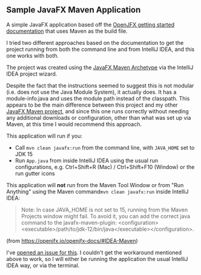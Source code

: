 ## Sample JavaFX Maven Application

A simple JavaFX application based off the [OpenJFX getting started documentation](https://openjfx.io/openjfx-docs/) that uses Maven as the build file.

I tried two different approaches based on the documentation to get the project running from both the command line and from IntelliJ IDEA, and this one works with both.

The project was created using the [JavaFX Maven Archetype](https://openjfx.io/openjfx-docs/#maven) via the IntelliJ IDEA project wizard. 

Despite the fact that the instructions seemed to suggest this is not modular (i.e. does not use the Java Module System), it actually does. It has a module-info.java and uses the module path instead of the classpath. This appears to be the main difference between this project and my other [JavaFX Maven project](https://github.com/trishagee/javafx-maven), and since this one runs correctly without needing any additional downloads or configuration, other than what was set up via Maven, at this time I would recommend this approach.

This application will run if you:
 - Call `mvn clean javafx:run` from the command line, with `JAVA_HOME` set to JDK 15
 - Run `App.java` from inside IntelliJ IDEA using the usual run configurations, e.g. Ctrl+Shift+R (Mac) / Ctrl+Shift+F10 (Window) or the run gutter icons

This application will **not** run from the Maven Tool Window or from "Run Anything" using the Maven command`mvn clean javafx:run` inside IntelliJ IDEA:

>Note: In case JAVA_HOME is not set to 15, running from the Maven Projects window might fail. To avoid it, you can add the correct java command to the javafx-maven-plugin: &lt;configuration>&lt;executable>/path/to/jdk-12/bin/java&lt;/executable>&lt;/configuration>. 

(from https://openjfx.io/openjfx-docs/#IDEA-Maven)

I've [opened an issue for this](https://youtrack.jetbrains.com/issue/IDEA-259216). I couldn't get the workaround mentioned above to work, so I will either be running the application the usual IntelliJ IDEA way, or via the terminal.
